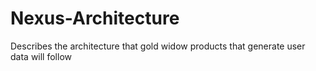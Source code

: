 # Nexus-Architecture
Describes the architecture that gold widow products that generate user data will follow
